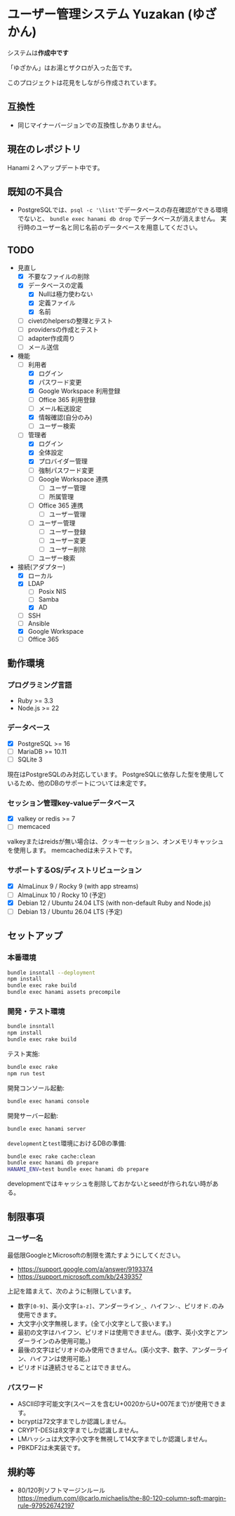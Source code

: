 # ユーザー管理システム Yuzakan (ゆざかん)

システムは**作成中です**

「ゆざかん」はお湯とザクロが入った缶です。

このプロジェクトは花見をしながら作成されています。

## 互換性

* 同じマイナーバージョンでの互換性しかありません。

## 現在のレポジトリ

Hanami 2 へアップデート中です。

## 既知の不具合

* PostgreSQLでは、`psql -c '\list'`でデータベースの存在確認ができる環境でないと、
    `bundle exec hanami db drop` でデータベースが消えません。
    実行時のユーザー名と同じ名前のデータベースを用意してください。

## TODO

* 見直し
    * [x] 不要なファイルの削除
    * [x] データベースの定義
        * [x] Nullは極力使わない
        * [x] 定義ファイル
        * [x] 名前
    * [ ] civetのhelpersの整理とテスト
    * [ ] providersの作成とテスト
    * [ ] adapter作成周り
    * [ ] メール送信
* 機能
    * [ ] 利用者
        * [x] ログイン
        * [x] パスワード変更
        * [x] Google Workspace 利用登録
        * [ ] Office 365 利用登録
        * [ ] メール転送設定
        * [x] 情報確認(自分のみ)
        * [ ] ユーザー検索
    * [ ] 管理者
        * [x] ログイン
        * [x] 全体設定
        * [x] プロバイダー管理
        * [ ] 強制パスワード変更
        * [ ] Google Workspace 連携
            * [ ] ユーザー管理
            * [ ] 所属管理
        * [ ] Office 365 連携
            * [ ] ユーザー管理
        * [ ] ユーザー管理
            * [ ] ユーザー登録
            * [ ] ユーザー変更
            * [ ] ユーザー削除
        * [ ] ユーザー検索
* 接続(アダプター)
    * [x] ローカル
    * [x] LDAP
        * [ ] Posix NIS
        * [ ] Samba
        * [x] AD
    * [ ] SSH
    * [ ] Ansible
    * [x] Google Workspace
    * [ ] Office 365

## 動作環境

### プログラミング言語

* Ruby >= 3.3
* Node.js >= 22

### データベース

* [x] PostgreSQL >= 16
* [ ] MariaDB >= 10.11
* [ ] SQLite 3

現在はPostgreSQLのみ対応しています。
PostgreSQLに依存した型を使用しているため、他のDBのサポートについては未定です。

### セッション管理key-valueデータベース

* [x] valkey or redis >= 7
* [ ] memcaced

valkeyまたはreidsが無い場合は、クッキーセッション、オンメモリキャッシュを使用します。
memcachedは未テストです。

### サポートするOS/ディストリビューション

* [x] AlmaLinux 9 / Rocky 9 (with app streams)
* [ ] AlmaLinux 10 / Rocky 10 (予定)
* [x] Debian 12 / Ubuntu 24.04 LTS (with non-default Ruby and Node.js)
* [ ] Debian 13 / Ubuntu 26.04 LTS (予定)

## セットアップ

### 本番環境

```sh
bundle insntall --deployment
npm install
bundle exec rake build
bundle exec hanami assets precompile
```

### 開発・テスト環境

```sh
bundle insntall
npm install
bundle exec rake build
```

テスト実施:

```sh
bundle exec rake
npm run test
```

開発コンソール起動:

```sh
bundle exec hanami console
```

開発サーバー起動:

```sh
bundle exec hanami server
```

`development`と`test`環境におけるDBの準備:

```sh
bundle exec rake cache:clean
bundle exec hanami db prepare
HANAMI_ENV=test bundle exec hanami db prepare
```

developmentではキャッシュを削除しておかないとseedが作られない時がある。

## 制限事項

### ユーザー名

最低限GoogleとMicrosoftの制限を満たすようにしてください。

* <https://support.google.com/a/answer/9193374>
* <https://support.microsoft.com/kb/2439357>

上記を踏まえて、次のように制限しています。

* 数字`[0-9]`、英小文字`[a-z]`、アンダーライン`_`、ハイフン`-`、ピリオド`.`のみ使用できます。
* 大文字小文字無視します。(全て小文字として扱います。)
* 最初の文字はハイフン、ピリオドは使用できません。(数字、英小文字とアンダーラインのみ使用可能。)
* 最後の文字はピリオドのみ使用できません。(英小文字、数字、アンダーライン、ハイフンは使用可能。)
* ピリオドは連続させることはできません。

### パスワード

* ASCII印字可能文字(スペースを含むU+0020からU+007Eまで)が使用できます。
* bcryptは72文字までしか認識しません。
* CRYPT-DESは8文字までしか認識しません。
* LMハッシュは大文字小文字を無視して14文字までしか認識しません。
* PBKDF2は未実装です。

## 規約等

* 80/120列ソフトマージンルール
    <https://medium.com/@carlo.michaelis/the-80-120-column-soft-margin-rule-979526742197>
